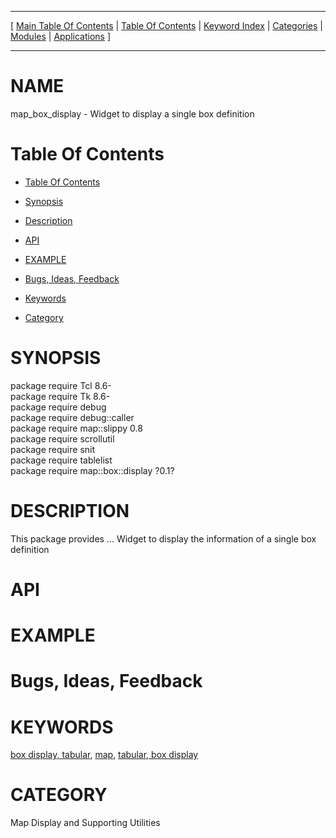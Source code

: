 
[//000000001]: # (map\_box\_display \- Map display support)
[//000000002]: # (Generated from file 'box\-display\.man' by tcllib/doctools with format 'markdown')
[//000000003]: # (map\_box\_display\(n\) 0\.1 tklib "Map display support")

<hr> [ <a href="../../../../toc.md">Main Table Of Contents</a> &#124; <a
href="../../../toc.md">Table Of Contents</a> &#124; <a
href="../../../../index.md">Keyword Index</a> &#124; <a
href="../../../../toc0.md">Categories</a> &#124; <a
href="../../../../toc1.md">Modules</a> &#124; <a
href="../../../../toc2.md">Applications</a> ] <hr>

# NAME

map\_box\_display \- Widget to display a single box definition

# <a name='toc'></a>Table Of Contents

  - [Table Of Contents](#toc)

  - [Synopsis](#synopsis)

  - [Description](#section1)

  - [API](#section2)

  - [EXAMPLE](#section3)

  - [Bugs, Ideas, Feedback](#section4)

  - [Keywords](#keywords)

  - [Category](#category)

# <a name='synopsis'></a>SYNOPSIS

package require Tcl 8\.6\-  
package require Tk 8\.6\-  
package require debug  
package require debug::caller  
package require map::slippy 0\.8  
package require scrollutil  
package require snit  
package require tablelist  
package require map::box::display ?0\.1?  

# <a name='description'></a>DESCRIPTION

This package provides \.\.\. Widget to display the information of a single box
definition

# <a name='section2'></a>API

# <a name='section3'></a>EXAMPLE

# <a name='section4'></a>Bugs, Ideas, Feedback

# <a name='keywords'></a>KEYWORDS

[box display, tabular](\.\./\.\./\.\./\.\./index\.md\#box\_display\_tabular),
[map](\.\./\.\./\.\./\.\./index\.md\#map), [tabular, box
display](\.\./\.\./\.\./\.\./index\.md\#tabular\_box\_display)

# <a name='category'></a>CATEGORY

Map Display and Supporting Utilities

